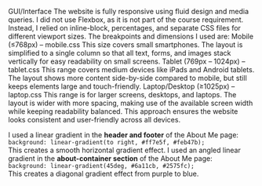 GUI/Interface
The website is fully responsive using fluid design and media queries.
I did not use Flexbox, as it is not part of the course requirement. Instead, I relied on inline-block, percentages, and separate CSS files for different viewport sizes.
The breakpoints and dimensions I used are:
Mobile (≤768px) – mobile.css
This size covers small smartphones. The layout is simplified to a single column so that all text, forms, and images stack vertically for easy readability on small screens.
Tablet (769px – 1024px) – tablet.css
This range covers medium devices like iPads and Android tablets. The layout shows more content side-by-side compared to mobile, but still keeps elements large and touch-friendly.
Laptop/Desktop (≥1025px) – laptop.css
This range is for larger screens, desktops, and laptops. The layout is wider with more spacing, making use of the available screen width while keeping readability balanced.
This approach ensures the website looks consistent and user-friendly across all devices.


I used a linear gradient in the **header and footer** of the About Me page:  
  `background: linear-gradient(to right, #ff7e5f, #feb47b);`  
  This creates a smooth horizontal gradient effect.
  I used an angled linear gradient in the **about-container section** of the About Me page:  
  `background: linear-gradient(45deg, #6a11cb, #2575fc);`  
  This creates a diagonal gradient effect from purple to blue.
